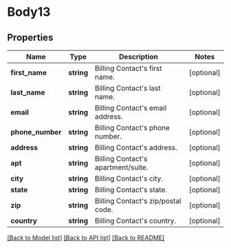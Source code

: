 # Body13

## Properties
Name | Type | Description | Notes
------------ | ------------- | ------------- | -------------
**first_name** | **string** | Billing Contact&#39;s first name. | [optional] 
**last_name** | **string** | Billing Contact&#39;s last name. | [optional] 
**email** | **string** | Billing Contact&#39;s email address. | [optional] 
**phone_number** | **string** | Billing Contact&#39;s phone number. | [optional] 
**address** | **string** | Billing Contact&#39;s address. | [optional] 
**apt** | **string** | Billing Contact&#39;s apartment/suite. | [optional] 
**city** | **string** | Billing Contact&#39;s city. | [optional] 
**state** | **string** | Billing Contact&#39;s state. | [optional] 
**zip** | **string** | Billing Contact&#39;s zip/postal code. | [optional] 
**country** | **string** | Billing Contact&#39;s country. | [optional] 

[[Back to Model list]](../README.md#documentation-for-models) [[Back to API list]](../README.md#documentation-for-api-endpoints) [[Back to README]](../README.md)


